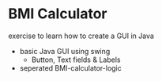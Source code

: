 # BMI Calculator
exercise to learn how to create a GUI in Java
* basic Java GUI using swing
  * Button, Text fields & Labels 
* seperated BMI-calculator-logic